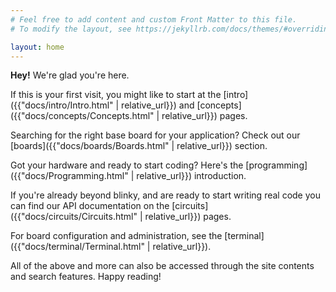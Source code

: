 ```yaml
---
# Feel free to add content and custom Front Matter to this file.
# To modify the layout, see https://jekyllrb.com/docs/themes/#overriding-theme-defaults

layout: home
---
```


**Hey!**  We're glad you're here.

If this is your first visit, you might like to start at the [intro]({{"docs/intro/Intro.html" | relative_url}}) and [concepts]({{"docs/concepts/Concepts.html" | relative_url}}) pages.

Searching for the right base board for your application? Check out our [boards]({{"docs/boards/Boards.html" | relative_url}}) section.

Got your hardware and ready to start coding? Here's the [programming]({{"docs/Programming.html" | relative_url}}) introduction.

If you're already beyond blinky, and are ready to start writing real code you can find our API documentation on the [circuits]({{"docs/circuits/Circuits.html" | relative_url}}) pages.

For board configuration and administration, see the [terminal]({{"docs/terminal/Terminal.html" | relative_url}}).

All of the above and more can also be accessed through the site contents and search features. Happy reading!